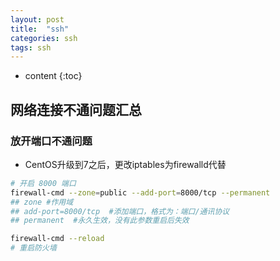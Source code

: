 ```yaml
---
layout: post
title:  "ssh"
categories: ssh 
tags: ssh
---
```


* content
{:toc}

## 网络连接不通问题汇总




### 放开端口不通问题
* CentOS升级到7之后，更改iptables为firewalld代替

```bash
# 开启 8000 端口
firewall-cmd --zone=public --add-port=8000/tcp --permanent
## zone #作用域
## add-port=8000/tcp  #添加端口，格式为：端口/通讯协议
## permanent  #永久生效，没有此参数重启后失效

firewall-cmd --reload
# 重启防火墙
```



